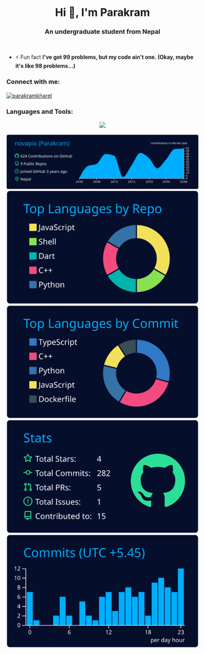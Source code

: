 <h1 align="center">Hi 👋, I'm Parakram</h1>
<h3 align="center">An undergraduate student from Nepal</h3>
<br>
  
- ⚡ Fun fact **I've got 99 problems, but my code ain't one. (Okay, maybe it's like 98 problems...)**

<h3 align="left">Connect with me:</h3>
<p align="left">
<a href="https://linkedin.com/in/parakramkharel" target="blank"><img align="center" src="https://raw.githubusercontent.com/rahuldkjain/github-profile-readme-generator/master/src/images/icons/Social/linked-in-alt.svg" alt="parakramkharel" height="30" width="40" /></a>
</p>

<h3 align="left">Languages and Tools:</h3>
<p align="center">
  <a href="https://go-skill-icons.vercel.app/">
    <img src="https://go-skill-icons.vercel.app/api/icons?i=arch,debian,git,python,github,docker,c,cpp,html,css,js,bootstrap,vscode,php,phpstorm&perline=5" />
  </a>
</p>


[![](https://raw.githubusercontent.com/novapix/novapix/main/profile-summary-card-output/algolia/0-profile-details.svg)](https://github.com/novapix)
[![](https://raw.githubusercontent.com/novapix/novapix/main/profile-summary-card-output/algolia/1-repos-per-language.svg)](https://github.com/novapix?tab=repositories) [![](https://raw.githubusercontent.com/novapix/novapix/main/profile-summary-card-output/algolia/2-most-commit-language.svg)](https://github.com/novapix?tab=repositories)
[![](https://raw.githubusercontent.com/novapix/novapix/main/profile-summary-card-output/algolia/3-stats.svg)](https://github.com/novapix) [![](https://raw.githubusercontent.com/novapix/novapix/main/profile-summary-card-output/algolia/4-productive-time.svg)](https://github.com/novapix)

